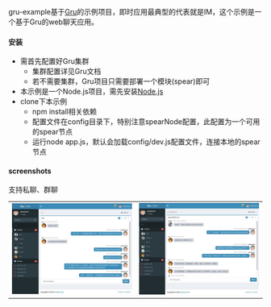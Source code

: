 
gru-example基于[Gru](https://github.com/sumory/gru)的示例项目，即时应用最典型的代表就是IM，这个示例是一个基于Gru的web聊天应用。


#### 安装

- 需首先配置好Gru集群
	- 集群配置详见Gru文档
	- 若不需要集群，Gru项目只需要部署一个模块(spear)即可
- 本示例是一个Node.js项目，需先安装[Node.js](http://nodejs.org)
- clone下本示例
	- npm install相关依赖
	- 配置文件在config目录下，特别注意spearNode配置，此配置为一个可用的spear节点
	- 运行node app.js，默认会加载config/dev.js配置文件，连接本地的spear节点


#### screenshots

支持私聊、群聊

<table>
    <tr>
        <td width="50%"><img src="assets/private-chat.png"/></td>
        <td width="50%"><img src="assets/group-chat.png"/></td>
    </tr>
</table>

